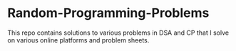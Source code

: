 # Random-Programming-Problems

This repo contains solutions to various problems in DSA and CP that I solve on various online platforms and problem sheets.

